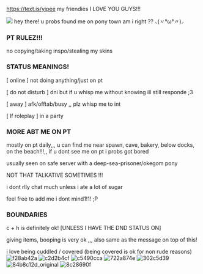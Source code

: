 https://text.is/yipee my friendies I LOVE YOU GUYS!!!

![](https://watermelon.crd.co/assets/images/gallery05/dba95250.gif?v=ab2f6a73) hey there! u probs found me on pony town am i right ??  	⸜(〃°ω°〃)⸝

###  PT RULEZ!!! 


no copying/taking inspo/stealing my skins

### STATUS MEANINGS!

[ online ] not doing anything/just on pt 

[ do not disturb ] dni but if u whisp me without knowing ill still responde ;3

[ away ] afk/offtab/busy ,, plz whisp me to int

[ lf roleplay ] in a party

### MORE ABT ME ON PT

mostly on pt daily,,,  u can find me near spawn, cave, bakery, below docks, on the beach!!!,,  if u dont see me on pt i probs got bored

usually seen on safe server with a deep-sea-prisoner/okegom pony

NOT THAT TALKATIVE SOMETIMES !!!

i dont rlly chat much unless i ate a lot of sugar

feel free to add me i dont mind1!1! ;P
### BOUNDARIES 

c + h is definitely ok! [UNLESS I HAVE THE DND STATUS ON]

giving items, booping is very ok  ,,, also same as the message on top of this!

i love being cuddled / covered (being covered is ok for non rude reasons)
![f28ab42a](https://github.com/kyubao/kyubao/assets/144448426/5dfda7de-cc83-4352-b270-1bb75a3d53a2)
![c2d2b4cf](https://github.com/kyubao/kyubao/assets/144448426/cf4a7bac-2d9c-4284-b760-c1997a1866f9)
![c5490cca](https://github.com/kyubao/kyubao/assets/144448426/6549b4ff-14a2-4060-bef9-3ca1d3237bb9)
![722a874e](https://github.com/kyubao/kyubao/assets/144448426/ce578a04-f6ee-43fe-8b27-af8f27b03088)
![302c5d39](https://github.com/kyubao/kyubao/assets/144448426/2b3d6382-5540-4ca2-8031-96ea0f19bdfe)
![84b8c12d_original](https://github.com/kyubao/kyubao/assets/144448426/db247321-f7ac-4f6e-945d-3af1750c800f)
![8c28690f](https://github.com/kyubao/kyubao/assets/144448426/de3c7473-4c40-45a2-b06f-748514bf18e4)
